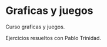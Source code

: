 Graficas y juegos
==================

Curso graficas y juegos.

Ejercicios resueltos con Pablo Trinidad. 